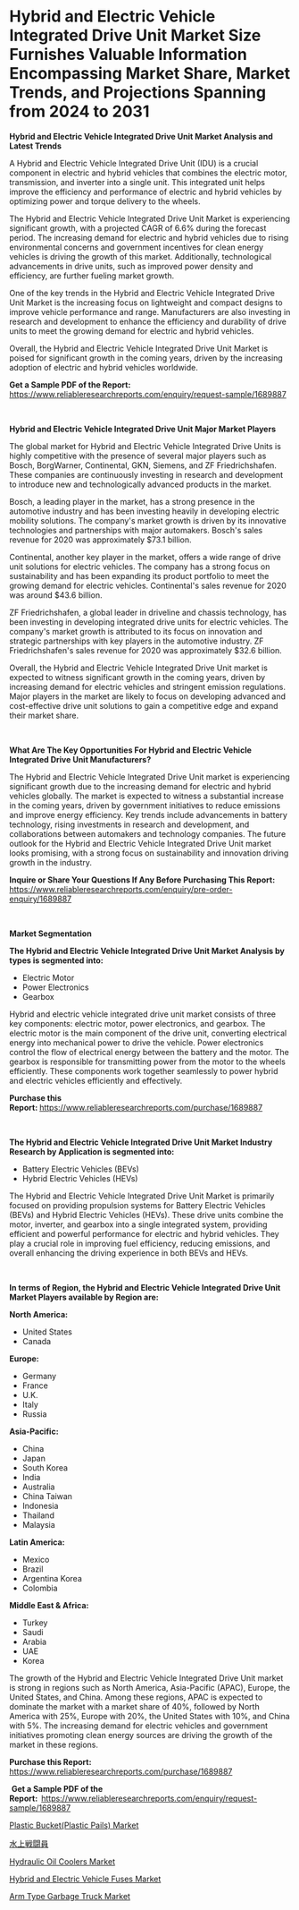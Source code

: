 <p><h1>Hybrid and Electric Vehicle Integrated Drive Unit Market Size Furnishes Valuable Information Encompassing Market Share, Market Trends, and Projections Spanning from 2024 to 2031</h1></p><p><strong>Hybrid and Electric Vehicle Integrated Drive Unit Market Analysis and Latest Trends</strong></p>
<p><p>A Hybrid and Electric Vehicle Integrated Drive Unit (IDU) is a crucial component in electric and hybrid vehicles that combines the electric motor, transmission, and inverter into a single unit. This integrated unit helps improve the efficiency and performance of electric and hybrid vehicles by optimizing power and torque delivery to the wheels.</p><p>The Hybrid and Electric Vehicle Integrated Drive Unit Market is experiencing significant growth, with a projected CAGR of 6.6% during the forecast period. The increasing demand for electric and hybrid vehicles due to rising environmental concerns and government incentives for clean energy vehicles is driving the growth of this market. Additionally, technological advancements in drive units, such as improved power density and efficiency, are further fueling market growth.</p><p>One of the key trends in the Hybrid and Electric Vehicle Integrated Drive Unit Market is the increasing focus on lightweight and compact designs to improve vehicle performance and range. Manufacturers are also investing in research and development to enhance the efficiency and durability of drive units to meet the growing demand for electric and hybrid vehicles.</p><p>Overall, the Hybrid and Electric Vehicle Integrated Drive Unit Market is poised for significant growth in the coming years, driven by the increasing adoption of electric and hybrid vehicles worldwide.</p></p>
<p><strong>Get a Sample PDF of the Report:&nbsp;</strong> <a href="https://www.reliableresearchreports.com/enquiry/request-sample/1689887">https://www.reliableresearchreports.com/enquiry/request-sample/1689887</a></p>
<p>&nbsp;</p>
<p><strong>Hybrid and Electric Vehicle Integrated Drive Unit Major Market Players</strong></p>
<p><p>The global market for Hybrid and Electric Vehicle Integrated Drive Units is highly competitive with the presence of several major players such as Bosch, BorgWarner, Continental, GKN, Siemens, and ZF Friedrichshafen. These companies are continuously investing in research and development to introduce new and technologically advanced products in the market.</p><p>Bosch, a leading player in the market, has a strong presence in the automotive industry and has been investing heavily in developing electric mobility solutions. The company's market growth is driven by its innovative technologies and partnerships with major automakers. Bosch's sales revenue for 2020 was approximately $73.1 billion.</p><p>Continental, another key player in the market, offers a wide range of drive unit solutions for electric vehicles. The company has a strong focus on sustainability and has been expanding its product portfolio to meet the growing demand for electric vehicles. Continental's sales revenue for 2020 was around $43.6 billion.</p><p>ZF Friedrichshafen, a global leader in driveline and chassis technology, has been investing in developing integrated drive units for electric vehicles. The company's market growth is attributed to its focus on innovation and strategic partnerships with key players in the automotive industry. ZF Friedrichshafen's sales revenue for 2020 was approximately $32.6 billion.</p><p>Overall, the Hybrid and Electric Vehicle Integrated Drive Unit market is expected to witness significant growth in the coming years, driven by increasing demand for electric vehicles and stringent emission regulations. Major players in the market are likely to focus on developing advanced and cost-effective drive unit solutions to gain a competitive edge and expand their market share.</p></p>
<p>&nbsp;</p>
<p><strong>What Are The Key Opportunities For Hybrid and Electric Vehicle Integrated Drive Unit Manufacturers?</strong></p>
<p><p>The Hybrid and Electric Vehicle Integrated Drive Unit market is experiencing significant growth due to the increasing demand for electric and hybrid vehicles globally. The market is expected to witness a substantial increase in the coming years, driven by government initiatives to reduce emissions and improve energy efficiency. Key trends include advancements in battery technology, rising investments in research and development, and collaborations between automakers and technology companies. The future outlook for the Hybrid and Electric Vehicle Integrated Drive Unit market looks promising, with a strong focus on sustainability and innovation driving growth in the industry.</p></p>
<p><strong>Inquire or Share Your Questions If Any Before Purchasing This Report:</strong> <a href="https://www.reliableresearchreports.com/enquiry/pre-order-enquiry/1689887">https://www.reliableresearchreports.com/enquiry/pre-order-enquiry/1689887</a></p>
<p>&nbsp;</p>
<p><strong>Market Segmentation</strong></p>
<p><strong>The Hybrid and Electric Vehicle Integrated Drive Unit Market Analysis by types is segmented into:</strong></p>
<p><ul><li>Electric Motor</li><li>Power Electronics</li><li>Gearbox</li></ul></p>
<p><p>Hybrid and electric vehicle integrated drive unit market consists of three key components: electric motor, power electronics, and gearbox. The electric motor is the main component of the drive unit, converting electrical energy into mechanical power to drive the vehicle. Power electronics control the flow of electrical energy between the battery and the motor. The gearbox is responsible for transmitting power from the motor to the wheels efficiently. These components work together seamlessly to power hybrid and electric vehicles efficiently and effectively.</p></p>
<p><strong>Purchase this Report:&nbsp;</strong><a href="https://www.reliableresearchreports.com/purchase/1689887">https://www.reliableresearchreports.com/purchase/1689887</a></p>
<p>&nbsp;</p>
<p><strong>The Hybrid and Electric Vehicle Integrated Drive Unit Market Industry Research by Application is segmented into:</strong></p>
<p><ul><li>Battery Electric Vehicles (BEVs)</li><li>Hybrid Electric Vehicles (HEVs)</li></ul></p>
<p><p>The Hybrid and Electric Vehicle Integrated Drive Unit Market is primarily focused on providing propulsion systems for Battery Electric Vehicles (BEVs) and Hybrid Electric Vehicles (HEVs). These drive units combine the motor, inverter, and gearbox into a single integrated system, providing efficient and powerful performance for electric and hybrid vehicles. They play a crucial role in improving fuel efficiency, reducing emissions, and overall enhancing the driving experience in both BEVs and HEVs.</p></p>
<p>&nbsp;</p>
<p><strong>In terms of Region, the Hybrid and Electric Vehicle Integrated Drive Unit Market Players available by Region are:</strong></p>
<p>
    <p> <strong> North America: </strong>
        <ul>
            <li>United States</li>
            <li>Canada</li>
        </ul>
        </p> 
    <p> <strong> Europe: </strong>
        <ul>
            <li>Germany</li>
            <li>France</li>
            <li>U.K.</li>
            <li>Italy</li>
            <li>Russia</li>
        </ul>
        </p> 
    <p> <strong> Asia-Pacific: </strong>
        <ul>
            <li>China</li>
            <li>Japan</li>
            <li>South Korea</li>
            <li>India</li>
            <li>Australia</li>
            <li>China Taiwan</li>
            <li>Indonesia</li>
            <li>Thailand</li>
            <li>Malaysia</li>
        </ul>
        </p> 
    <p> <strong> Latin America: </strong>
        <ul>
            <li>Mexico</li>
            <li>Brazil</li>
            <li>Argentina Korea</li>
            <li>Colombia</li>
        </ul>
        </p> 
    <p> <strong> Middle East & Africa: </strong>
        <ul>
            <li>Turkey</li>
            <li>Saudi</li>
            <li>Arabia</li>
            <li>UAE</li>
            <li>Korea</li>
        </ul>
    </p>
    </p>
<p><p>The growth of the Hybrid and Electric Vehicle Integrated Drive Unit market is strong in regions such as North America, Asia-Pacific (APAC), Europe, the United States, and China. Among these regions, APAC is expected to dominate the market with a market share of 40%, followed by North America with 25%, Europe with 20%, the United States with 10%, and China with 5%. The increasing demand for electric vehicles and government initiatives promoting clean energy sources are driving the growth of the market in these regions.</p></p>
<p><strong>Purchase this Report: </strong><a href="https://www.reliableresearchreports.com/purchase/1689887">https://www.reliableresearchreports.com/purchase/1689887</a></p>
<p>&nbsp;<strong>Get a Sample PDF of the Report:&nbsp;&nbsp;</strong><a href="https://www.reliableresearchreports.com/enquiry/request-sample/1689887">https://www.reliableresearchreports.com/enquiry/request-sample/1689887</a></p>
<p><strong></strong></p>
<p><p><a href="https://flame-sidecar-702.notion.site/Plastic-Bucket-Plastic-Pails-Market-Analysis-and-Market-Size-Global-Industry-Overview-Market-Segm-8a78362f6cef4b95a1244bdd6cb6e515">Plastic Bucket(Plastic Pails) Market</a></p><p><a href="https://github.com/ycmtqqhvk3273/Market-Research-Report-List-1/blob/main/6687550188375.md">水上戦闘員</a></p><p><a href="https://issuu.com/reportprime-2/docs/hydraulic-oil-coolers-market-size-2030.pptx">Hydraulic Oil Coolers Market</a></p><p><a href="https://github.com/okotobwrhuteie/Market-Research-Report-List-1/blob/main/hybrid-and-electric-vehicle-fuses-market.md">Hybrid and Electric Vehicle Fuses Market</a></p><p><a href="https://view.publitas.com/reportprime-1/arm-type-garbage-truck-market-size-growing-and-forecasted-for-period-from-2023-2030-and-provides-complete-market-analysis-of-this-market/">Arm Type Garbage Truck Market</a></p></p>